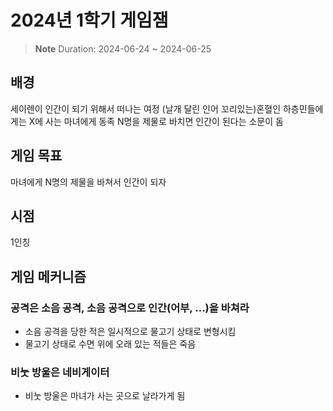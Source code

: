 # 2024년 1학기 게임잼

> **Note**
> Duration: 2024-06-24 ~ 2024-06-25

## 배경
세이렌이 인간이 되기 위해서 떠나는 여정
(날개 달린 인어 꼬리있는)혼혈인 하층민들에게는 X에 사는 마녀에게 동족 N명을 제물로 바치면 인간이 된다는 소문이 돔

## 게임 목표
마녀에게 N명의 제물을 바쳐서 인간이 되자

## 시점
1인칭

## 게임 메커니즘
### 공격은 소음 공격, 소음 공격으로 인간(어부, …)을 바쳐라
- 소음 공격을 당한 적은 일시적으로 물고기 상태로 변형시킴
- 물고기 상태로 수면 위에 오래 있는 적들은 죽음
### 비눗 방울은 네비게이터
- 비눗 방울은 마녀가 사는 곳으로 날라가게 됨


